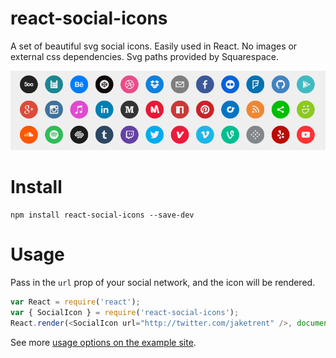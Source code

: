 # react-social-icons

A set of beautiful svg social icons.  Easily used in React.  No images or external css dependencies.  Svg paths provided by Squarespace.

![social network icons](screen-shot.png)

# Install

```
npm install react-social-icons --save-dev
```

# Usage

Pass in the `url` prop of your social network, and the icon will be rendered.

```js
var React = require('react');
var { SocialIcon } = require('react-social-icons');
React.render(<SocialIcon url="http://twitter.com/jaketrent" />, document.body);
```

See more [usage options on the example site](http://jaketrent.github.io/react-social-icons/).

